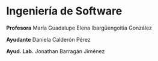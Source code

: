 # Ingeniería de Software

**Profesora**
María Guadalupe Elena Ibargüengoitia González

**Ayudante**
Daniela Calderón Pérez

**Ayud. Lab.**
Jonathan Barragán Jiménez
